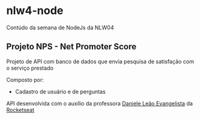 # nlw4-node
 Contúdo da semana de NodeJs da NLW04

 ## Projeto NPS - Net Promoter Score
 Projeto de API com banco de dados que envia pesquisa de satisfação com o serviço prestado

 Composto por:

 - Cadastro de usuário e de perguntas

API desenvolvida com o auxílio da professora [Daniele Leão Evangelista](https://github.com/danileao) da [Rocketseat](https://github.com/Rocketseat)
